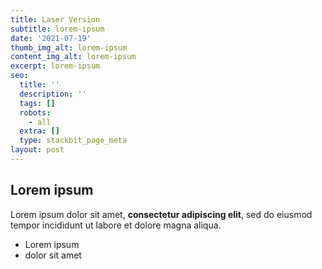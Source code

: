 ```yaml
---
title: Laser Version
subtitle: lorem-ipsum
date: '2021-07-19'
thumb_img_alt: lorem-ipsum
content_img_alt: lorem-ipsum
excerpt: lorem-ipsum
seo:
  title: ''
  description: ''
  tags: []
  robots:
    - all
  extra: []
  type: stackbit_page_meta
layout: post
---
```

## Lorem ipsum

Lorem ipsum dolor sit amet, **consectetur adipiscing elit**, sed do eiusmod tempor incididunt ut labore et dolore magna aliqua.

- Lorem ipsum
- dolor sit amet